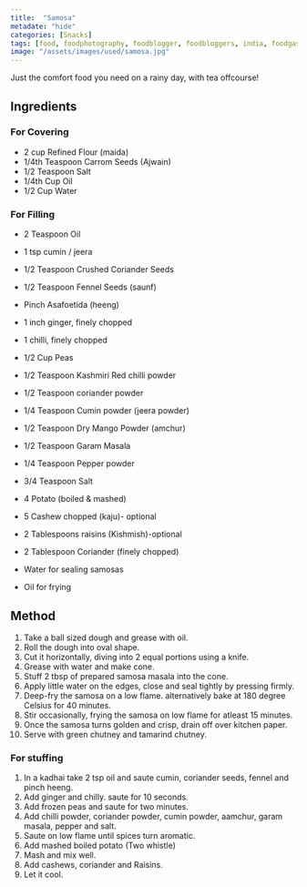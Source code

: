 ```yaml
---
title:  "Samosa"
metadate: "hide"
categories: [Snacks]
tags: [food, foodphotography, foodblogger, foodbloggers, india, foodgasm, indianfood, love, foodcoma, foodporn,indiancooking, indianrecipe, foodlovers, indianfood, indianfoodbloggers, foodiesofinstagram, foodlove, indian, indiancouple, eatlocal, eathealthy, eatwell, desifood, trending, tasty, taste, yummyinmytummy, foodie, instafood, instafoodie, foodstagram, instagood, passionatepaprika, foodblog, easy, indian, recipe, mothersrecipe, cooking, easycooking, easyrecipe, simple, simplefood, snacks, samosa, fried, friedsnacks, fritters ]
image: "/assets/images/used/samosa.jpg"
---
```


Just the comfort food you need on a rainy day, with tea offcourse! 

## Ingredients
### For Covering
- 2 cup Refined Flour (maida)
- 1/4th Teaspoon Carrom Seeds (Ajwain)
- 1/2 Teaspoon Salt
- 1/4th Cup Oil
- 1/2 Cup Water

### For Filling
- 2 Teaspoon Oil
- 1 tsp cumin / jeera
- 1/2 Teaspoon Crushed Coriander Seeds
- 1/2 Teaspoon Fennel Seeds (saunf)
- Pinch Asafoetida (heeng)
- 1 inch ginger, finely chopped
- 1 chilli, finely chopped
- 1/2 Cup Peas 
- 1/2 Teaspoon Kashmiri Red chilli powder
- 1/2 Teaspoon coriander powder
- 1/4 Teaspoon Cumin powder (jeera powder)
- 1/2 Teaspoon Dry Mango Powder (amchur)
- 1/2 Teaspoon Garam Masala
- 1/4 Teaspoon Pepper powder
- 3/4 Teaspoon Salt
- 4 Potato (boiled & mashed)
- 5 Cashew chopped (kaju)- optional 
- 2 Tablespoons raisins (Kishmish)-optional
- 2 Tablespoon Coriander (finely chopped)

- Water for sealing samosas
- Oil for frying

## Method

1. Take a ball sized dough and grease with oil.
2. Roll the dough into oval shape.
3. Cut it horizontally, diving into 2 equal portions using a knife.
4. Grease with water and make cone.
5. Stuff 2 tbsp of prepared samosa masala into the cone.
6. Apply little water on the edges, close and seal tightly by pressing firmly.
7. Deep-fry the samosa on a low flame. alternatively bake at 180 degree Celsius for 40 minutes.
8. Stir occasionally, frying the samosa on low flame for atleast 15 minutes.
9. Once the samosa turns golden and crisp, drain off over kitchen paper.
10. Serve with green chutney and tamarind chutney.

### For stuffing

1. In a kadhai take 2 tsp oil and saute cumin, coriander seeds, fennel and pinch heeng.
2. Add ginger and chilly. saute for 10 seconds.
3. Add frozen peas and saute for two minutes.
4. Add chilli powder, coriander powder, cumin powder, aamchur, garam masala, pepper and salt.
5. Saute on low flame until spices turn aromatic.
6. Add mashed boiled potato (Two whistle)
7. Mash and mix well.
8. Add cashews, coriander and Raisins.
9. Let it cool.

